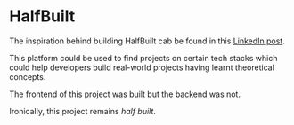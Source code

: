 # HalfBuilt

The inspiration behind building HalfBuilt cab be found in this [LinkedIn post](https://www.linkedin.com/posts/madhavkauntia_madhav-kauntia-activity-6886899740643086336-Nh4Y?utm_source=share&utm_medium=member_desktop).

This platform could be used to find projects on certain tech stacks which could help developers build real-world projects having learnt theoretical concepts.

The frontend of this project was built but the backend was not.

Ironically, this project remains _half built_.
